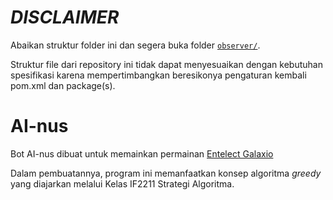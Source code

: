 # ***DISCLAIMER***
Abaikan struktur folder ini dan segera buka folder [`observer/`](https://github.com/zidane-itb/Tubes1_AInus/tree/main/observer).

Struktur file dari repository ini tidak dapat menyesuaikan dengan kebutuhan spesifikasi karena mempertimbangkan beresikonya pengaturan kembali pom.xml dan package(s).

# AI-nus
Bot AI-nus dibuat untuk memainkan permainan [Entelect Galaxio](https://github.com/EntelectChallenge/2021-Galaxio/)

Dalam pembuatannya, program ini memanfaatkan konsep algoritma *greedy* yang diajarkan melalui Kelas IF2211 Strategi Algoritma.


